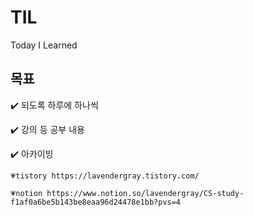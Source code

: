 # TIL

Today I Learned

## 목표

:heavy_check_mark: 되도록 하루에 하나씩

:heavy_check_mark: 강의 등 공부 내용

:heavy_check_mark: 아카이빙

    💗tistory https://lavendergray.tistory.com/

    💗notion https://www.notion.so/lavendergray/CS-study-f1af0a6be5b143be8eaa96d24478e1bb?pvs=4
